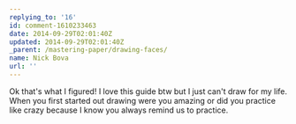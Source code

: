 ```yaml
---
replying_to: '16'
id: comment-1610233463
date: 2014-09-29T02:01:40Z
updated: 2014-09-29T02:01:40Z
_parent: /mastering-paper/drawing-faces/
name: Nick Bova
url: ''
---
```


Ok that's what I figured! I love this guide btw but I just can't draw for my
life. When you first started out drawing were you amazing or did you practice
like crazy because I know you always remind us to practice.
